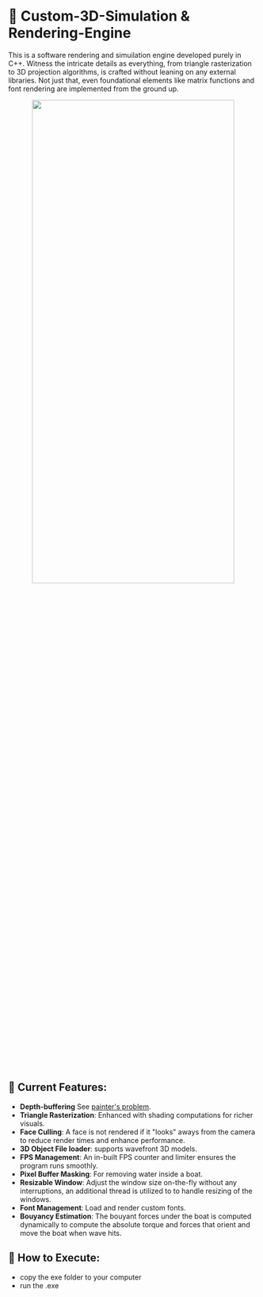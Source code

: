 # 🌌 Custom-3D-Simulation & Rendering-Engine

This is a software rendering and simuilation engine developed purely in C++. Witness the intricate details as everything, from triangle rasterization to 3D projection algorithms, is crafted without leaning on any external libraries. Not just that, even foundational elements like matrix functions and font rendering are implemented from the ground up.

<p align="center">
    <img src="video.gif" width="90%" height="50%">
</p>

## 🎯 Current Features:
-  **Depth-buffering** See [painter's problem](https://en.wikipedia.org/wiki/Painter%27s_algorithm).
-  **Triangle Rasterization**: Enhanced with shading computations for richer visuals.
-  **Face Culling**: A face is not rendered if it "looks" aways from the camera to reduce render times and enhance performance.
-  **3D Object File loader**: supports wavefront 3D models.
-  **FPS Management**: An in-built FPS counter and limiter ensures the program runs smoothly.
-  **Pixel Buffer Masking**: For removing water inside a boat.
-  **Resizable Window**: Adjust the window size on-the-fly without any interruptions, an additional thread is utilized to to handle resizing of the windows.
-  **Font Management**: Load and render custom fonts.
-  **Bouyancy Estimation**: The bouyant forces under the boat is computed dynamically to compute the absolute torque and forces that orient and move the boat when wave hits.
  
## 🎯 How to Execute:
- copy the exe folder to your computer
- run the .exe
